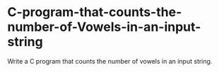 # C-program-that-counts-the-number-of-Vowels-in-an-input-string
Write a C program that counts the number of vowels in an input string.
